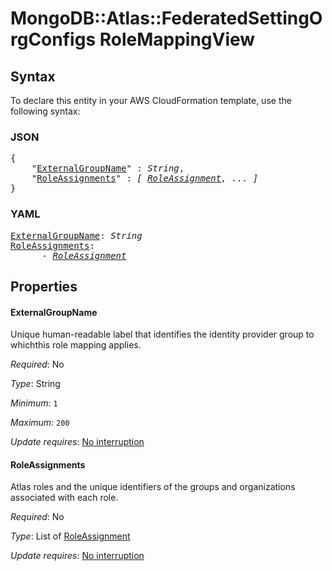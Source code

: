 # MongoDB::Atlas::FederatedSettingOrgConfigs RoleMappingView

## Syntax

To declare this entity in your AWS CloudFormation template, use the following syntax:

### JSON

<pre>
{
    "<a href="#externalgroupname" title="ExternalGroupName">ExternalGroupName</a>" : <i>String</i>,
    "<a href="#roleassignments" title="RoleAssignments">RoleAssignments</a>" : <i>[ <a href="roleassignment.md">RoleAssignment</a>, ... ]</i>
}
</pre>

### YAML

<pre>
<a href="#externalgroupname" title="ExternalGroupName">ExternalGroupName</a>: <i>String</i>
<a href="#roleassignments" title="RoleAssignments">RoleAssignments</a>: <i>
      - <a href="roleassignment.md">RoleAssignment</a></i>
</pre>

## Properties

#### ExternalGroupName

Unique human-readable label that identifies the identity provider group to whichthis role mapping applies.

_Required_: No

_Type_: String

_Minimum_: <code>1</code>

_Maximum_: <code>200</code>

_Update requires_: [No interruption](https://docs.aws.amazon.com/AWSCloudFormation/latest/UserGuide/using-cfn-updating-stacks-update-behaviors.html#update-no-interrupt)

#### RoleAssignments

Atlas roles and the unique identifiers of the groups and organizations associated with each role.

_Required_: No

_Type_: List of <a href="roleassignment.md">RoleAssignment</a>

_Update requires_: [No interruption](https://docs.aws.amazon.com/AWSCloudFormation/latest/UserGuide/using-cfn-updating-stacks-update-behaviors.html#update-no-interrupt)

